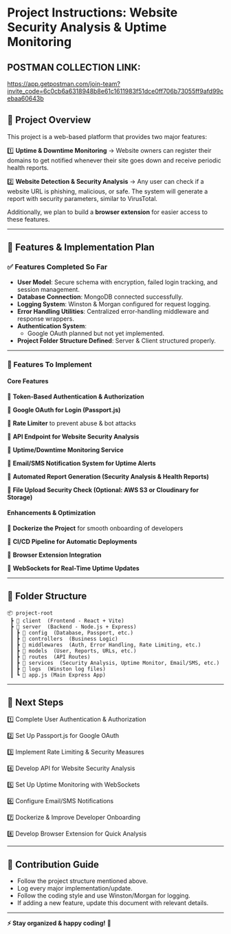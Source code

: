 # Project Instructions: Website Security Analysis & Uptime Monitoring

## POSTMAN COLLECTION LINK:
https://app.getpostman.com/join-team?invite_code=6c0cb6a6318948b8e61c1611983f51dce0ff706b73055ff9afd99cebaa60643b
## 📌 Project Overview
This project is a web-based platform that provides two major features:

1️⃣ **Uptime & Downtime Monitoring** → Website owners can register their domains to get notified whenever their site goes down and receive periodic health reports.

2️⃣ **Website Detection & Security Analysis** → Any user can check if a website URL is phishing, malicious, or safe. The system will generate a report with security parameters, similar to VirusTotal.

Additionally, we plan to build a **browser extension** for easier access to these features.

---
## 🚀 Features & Implementation Plan

### ✅ Features Completed So Far
- **User Model**: Secure schema with encryption, failed login tracking, and session management.
- **Database Connection**: MongoDB connected successfully.
- **Logging System**: Winston & Morgan configured for request logging.
- **Error Handling Utilities**: Centralized error-handling middleware and response wrappers.
- **Authentication System**:
  - Google OAuth planned but not yet implemented.
- **Project Folder Structure Defined**: Server & Client structured properly.

---
### 🔨 Features To Implement
#### **Core Features**
🔲 **Token-Based Authentication & Authorization**

🔲 **Google OAuth for Login (Passport.js)**

🔲 **Rate Limiter** to prevent abuse & bot attacks

🔲 **API Endpoint for Website Security Analysis**

🔲 **Uptime/Downtime Monitoring Service**

🔲 **Email/SMS Notification System for Uptime Alerts**

🔲 **Automated Report Generation (Security Analysis & Health Reports)**

🔲 **File Upload Security Check (Optional: AWS S3 or Cloudinary for Storage)**

<!-- 🔲 **Admin Panel for Viewing Reports & Logs** -->

#### **Enhancements & Optimization**
🔲 **Dockerize the Project** for smooth onboarding of developers

🔲 **CI/CD Pipeline for Automatic Deployments**

🔲 **Browser Extension Integration**

🔲 **WebSockets for Real-Time Uptime Updates**

---
## 📂 Folder Structure

```
📦 project-root
 ┣ 📂 client  (Frontend - React + Vite)
 ┣ 📂 server  (Backend - Node.js + Express)
 ┃ ┣ 📂 config  (Database, Passport, etc.)
 ┃ ┣ 📂 controllers  (Business Logic)
 ┃ ┣ 📂 middlewares  (Auth, Error Handling, Rate Limiting, etc.)
 ┃ ┣ 📂 models  (User, Reports, URLs, etc.)
 ┃ ┣ 📂 routes  (API Routes)
 ┃ ┣ 📂 services  (Security Analysis, Uptime Monitor, Email/SMS, etc.)
 ┃ ┣ 📂 logs  (Winston log files)
 ┃ ┗ 📜 app.js (Main Express App)
```

---
## 📅 Next Steps
1️⃣ Complete User Authentication & Authorization

2️⃣ Set Up Passport.js for Google OAuth

3️⃣ Implement Rate Limiting & Security Measures

4️⃣ Develop API for Website Security Analysis

5️⃣ Set Up Uptime Monitoring with WebSockets

6️⃣ Configure Email/SMS Notifications

7️⃣ Dockerize & Improve Developer Onboarding

8️⃣ Develop Browser Extension for Quick Analysis

---
## 📢 Contribution Guide
- Follow the project structure mentioned above.
- Log every major implementation/update.
- Follow the coding style and use Winston/Morgan for logging.
- If adding a new feature, update this document with relevant details.

---
**⚡ Stay organized & happy coding!** 🚀

